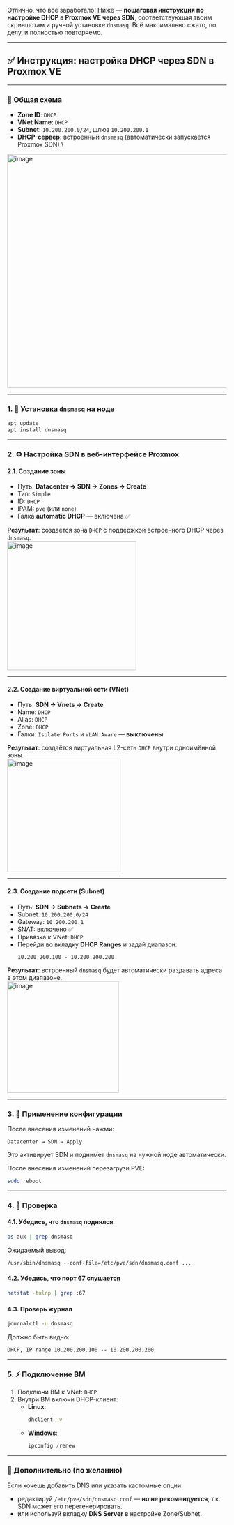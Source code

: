 Отлично, что всё заработало! Ниже — **пошаговая инструкция по настройке DHCP в Proxmox VE через SDN**, соответствующая твоим скриншотам и ручной установке `dnsmasq`. Всё максимально сжато, по делу, и полностью повторяемо.

---

## ✅ Инструкция: **настройка DHCP через SDN в Proxmox VE**

---

### 🧩 Общая схема

- **Zone ID**: `DHCP`
- **VNet Name**: `DHCP`
- **Subnet**: `10.200.200.0/24`, шлюз `10.200.200.1`
- **DHCP-сервер**: встроенный `dnsmasq` (автоматически запускается Proxmox SDN) \
<img width="536" alt="image" src="https://github.com/user-attachments/assets/251f8097-6be7-4c09-ab8c-ee9aff625988" />

---

### 1. 🧱 Установка `dnsmasq` на ноде

```bash
apt update
apt install dnsmasq
```

---

### 2. ⚙️ Настройка SDN в веб-интерфейсе Proxmox

#### 2.1. Создание зоны

- Путь: **Datacenter → SDN → Zones → Create**
- Тип: `Simple`
- ID: `DHCP`
- IPAM: `pve` (или `none`)
- Галка **automatic DHCP** — включена ✅

**Результат**: создаётся зона `DHCP` с поддержкой встроенного DHCP через `dnsmasq`. \
<img width="296" alt="image" src="https://github.com/user-attachments/assets/f17d8a49-eb13-457c-b9c4-0b56a73b2371" />

---

#### 2.2. Создание виртуальной сети (VNet)

- Путь: **SDN → Vnets → Create**
- Name: `DHCP`
- Alias: `DHCP`
- Zone: `DHCP`
- Галки: `Isolate Ports` и `VLAN Aware` — **выключены**

**Результат**: создаётся виртуальная L2-сеть `DHCP` внутри одноимённой зоны. \
<img width="260" alt="image" src="https://github.com/user-attachments/assets/af6cc70a-ae78-45f8-aa42-2e819f2937d5" />

---

#### 2.3. Создание подсети (Subnet)

- Путь: **SDN → Subnets → Create**
- Subnet: `10.200.200.0/24`
- Gateway: `10.200.200.1`
- SNAT: включено ✅
- Привязка к VNet: `DHCP`
- Перейди во вкладку **DHCP Ranges** и задай диапазон:
  ```
  10.200.200.100 - 10.200.200.200
  ```

**Результат**: встроенный `dnsmasq` будет автоматически раздавать адреса в этом диапазоне. \
<img width="256" alt="image" src="https://github.com/user-attachments/assets/1662ba7f-b9b0-4d30-b96c-7d9e911039ed" />

---

### 3. 🔄 Применение конфигурации

После внесения изменений нажми:
```text
Datacenter → SDN → Apply
```

Это активирует SDN и поднимет `dnsmasq` на нужной ноде автоматически.

После внесения изменений перезагрузи PVE:
```bash
sudo reboot
```

---

### 4. 🧪 Проверка

#### 4.1. Убедись, что `dnsmasq` поднялся

```bash
ps aux | grep dnsmasq
```

Ожидаемый вывод:
```
/usr/sbin/dnsmasq --conf-file=/etc/pve/sdn/dnsmasq.conf ...
```

#### 4.2. Убедись, что порт 67 слушается

```bash
netstat -tulnp | grep :67
```

#### 4.3. Проверь журнал

```bash
journalctl -u dnsmasq
```

Должно быть видно:
```
DHCP, IP range 10.200.200.100 -- 10.200.200.200
```

---

### 5. ⚡ Подключение ВМ

1. Подключи ВМ к VNet: `DHCP`
2. Внутри ВМ включи DHCP-клиент:
   - **Linux**:
     ```bash
     dhclient -v
     ```
   - **Windows**:
     ```powershell
     ipconfig /renew
     ```

---

### 🧩 Дополнительно (по желанию)

Если хочешь добавить DNS или указать кастомные опции:
- редактируй `/etc/pve/sdn/dnsmasq.conf` — **но не рекомендуется**, т.к. SDN может его перегенерировать.
- или используй вкладку **DNS Server** в настройке Zone/Subnet.
